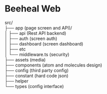 # Beeheal Web

src/<br/>
├── app (page screen and API)/<br/>
│   ├── api (Rest API backend)<br/>
│   ├── auth (screen auth)<br/>
│   ├── dashboard (screen dashboard)<br/>
│   ├── etc<br/>
│   └── middleware.ts (security)<br/>
├── assets (media)<br/>
├── components (atom and molecules design)<br/>
├── config (third party config)<br/>
├── constant (hard code json)<br/>
├── helper<br/>
└── types (config interface)
